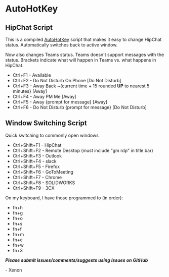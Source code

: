 # AutoHotKey

## HipChat Script
This is a compiled [AutoHotKey](https://autohotkey.com/ "AutoHotKey's Homepage") script that makes it easy to change HipChat status. Automatically switches back to active window.

Now also changes Teams status. Teams doesn't support messages with the status. Brackets indicate what will happen in Teams vs. what happens in HipChat.

+ Ctrl+F1 - Available
+ Ctrl+F2 - Do Not Disturb On Phone [Do Not Disturb]
+ Ctrl+F3 - Away Back ~{current time + 15 rounded **UP** to nearest 5 minutes} [Away]
+ Ctrl+F4 - Away PM Me [Away]
+ Ctrl+F5 - Away {prompt for message} [Away]
+ Ctrl+F6 - Do Not Disturb {prompt for message} [Do Not Disturb]

## Window Switching Script
Quick switching to commonly open windows

+ Ctrl+Shift+F1 - HipChat
+ Ctrl+Shift+F2 - Remote Desktop (must include "gm rdp" in title bar)
+ Ctrl+Shift+F3 - Outlook
+ Ctrl+Shift+F4 - slack
+ Ctrl+Shift+F5 - Firefox
+ Ctrl+Shift+F6 - GoToMeeting
+ Ctrl+Shift+F7 - Chrome
+ Ctrl+Shift+F8 - SOLIDWORKS
+ Ctrl+Shift+F9 - 3CX

On my keyboard, I have those programmed to (in order):
+ fn+h
+ fn+g
+ fn+o
+ fn+s
+ fn+f
+ fn+m
+ fn+c
+ fn+w
+ fn+3

**_Please submit issues/comments/suggests using Issues on GitHub_**

\- Xenon
